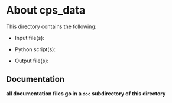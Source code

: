 About cps_data
==============

This directory contains the following:

* Input file(s):

* Python script(s):

* Output file(s):


Documentation
-------------

**all documentation files go in a `doc` subdirectory of this directory**
